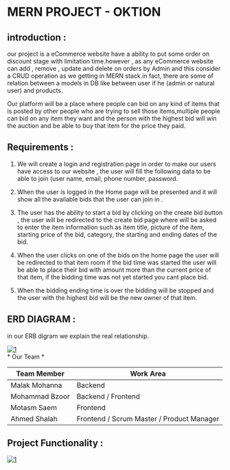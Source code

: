 # MERN PROJECT - OKTION
## introduction :

our project is a eCommerce website have a ability to put some order on discount stage with limitation time.however , as any eCommerce website can add , remove , update and delete on orders by Admin and this consider a CRUD operation as we getting in MERN stack.in fact, there are some of relation between a models in DB like between user if he (admin or natural user) and products.

Our platform will be a place where people can bid on any kind of items that is posted by other people who are trying to sell those items,multiple people can
bid on any item they want and the person with the highest bid will win the auction and be able to buy that item for the price they paid.

## Requirements :
1. We will create a login and registration page in order to make our users
have access to our website , the user will fill the following data to be
able to join (user name, email, phone number, password.

2. When the user is logged in the Home page will be presented and it will
show all the available bids that the user can join in .

3. The user has the ability to start a bid by clicking on the create bid button
, the user will be redirected to the create bid page where will be asked
to enter the item information such as item title, picture of the item,
starting price of the bid, category, the starting and ending dates of the
bid.

4. When the user clicks on one of the bids on the home page the user will
be redirected to that item room if the bid time was started the user will
be able to place their bid with amount more than the current price of that
item, if the bidding time was not yet started you cant place bid.

5. When the bidding ending time is over the bidding will be stopped and
the user with the highest bid will be the new owner of that item.

## ERD DIAGRAM :
in our ERB digram we explain the real relationship.
<html>
    <div>
        <a href="https://ibb.co/xMkcDkx"><img src="https://i.ibb.co/y89MX9H/1.png" alt="1" border="0"></a>
    </div>
</html>
* Our Team *

| Team Member  | Work Area |
| ------------- | ------------- |
| Malak Mohanna  | Backend  |
| Mohammad Bzoor  | Backend / Frontend  |
| Motasm Saem  | Frontend  |
| Ahmed Shalah  | Frontend / Scrum Master / Product Manager  |

## Project Functionality :
<html>
    <div>
          <a href="https://ibb.co/xMkcDkx"><img src="https://i.ibb.co/y89MX9H/1.png" alt="1" border="0"></a>
        <a href="https://drive.google.com/file/d/10xcsf-NqdaLorMCecjRlJIjAwDmgCqxC/view" alt="1" border="0"></a>
    </div>
</html>
